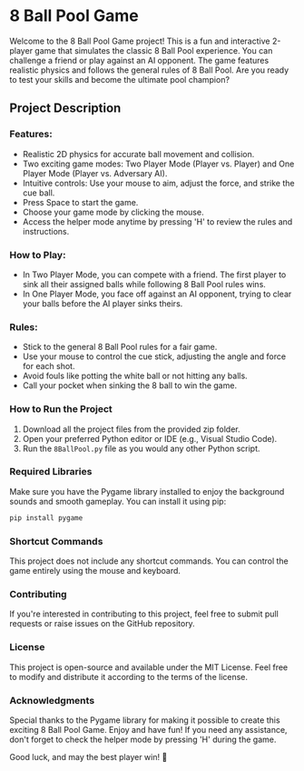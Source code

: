 # 8 Ball Pool Game

Welcome to the 8 Ball Pool Game project! This is a fun and interactive 2-player game that simulates the classic 8 Ball Pool experience. You can challenge a friend or play against an AI opponent. The game features realistic physics and follows the general rules of 8 Ball Pool. Are you ready to test your skills and become the ultimate pool champion?

## Project Description

### Features:
- Realistic 2D physics for accurate ball movement and collision.
- Two exciting game modes: Two Player Mode (Player vs. Player) and One Player Mode (Player vs. Adversary AI).
- Intuitive controls: Use your mouse to aim, adjust the force, and strike the cue ball.
- Press Space to start the game.
- Choose your game mode by clicking the mouse.
- Access the helper mode anytime by pressing 'H' to review the rules and instructions.

### How to Play:
- In Two Player Mode, you can compete with a friend. The first player to sink all their assigned balls while following 8 Ball Pool rules wins.
- In One Player Mode, you face off against an AI opponent, trying to clear your balls before the AI player sinks theirs.

### Rules:
- Stick to the general 8 Ball Pool rules for a fair game.
- Use your mouse to control the cue stick, adjusting the angle and force for each shot.
- Avoid fouls like potting the white ball or not hitting any balls.
- Call your pocket when sinking the 8 ball to win the game.

### How to Run the Project

1. Download all the project files from the provided zip folder.
2. Open your preferred Python editor or IDE (e.g., Visual Studio Code).
3. Run the `8BallPool.py` file as you would any other Python script.

### Required Libraries

Make sure you have the Pygame library installed to enjoy the background sounds and smooth gameplay. You can install it using pip:

```bash
pip install pygame
```

### Shortcut Commands
This project does not include any shortcut commands. You can control the game entirely using the mouse and keyboard.

### Contributing
If you're interested in contributing to this project, feel free to submit pull requests or raise issues on the GitHub repository.

### License
This project is open-source and available under the MIT License. Feel free to modify and distribute it according to the terms of the license.

### Acknowledgments
Special thanks to the Pygame library for making it possible to create this exciting 8 Ball Pool Game. Enjoy and have fun! If you need any assistance, don't forget to check the helper mode by pressing 'H' during the game.

Good luck, and may the best player win! 🎱
